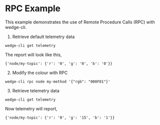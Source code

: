# RPC Example

This example demonstrates the use of Remote Procedure Calls (RPC) with wedge-cli.

1. Retrieve default telemetry data

```
wedge-cli get telemetry
```

The report will look like this,

```
{'node/my-topic': {'r': '0', 'g': '0', 'b': '0'}}
```

2. Modify the colour with RPC

```
wedge-cli rpc node my-method '{"rgb": "000F01"}'
```

3. Retrieve telemetry data

```
wedge-cli get telemetry
```

Now telemetry will report,

```
{'node/my-topic': {'r': '0', 'g': '15', 'b': '1'}}
```

